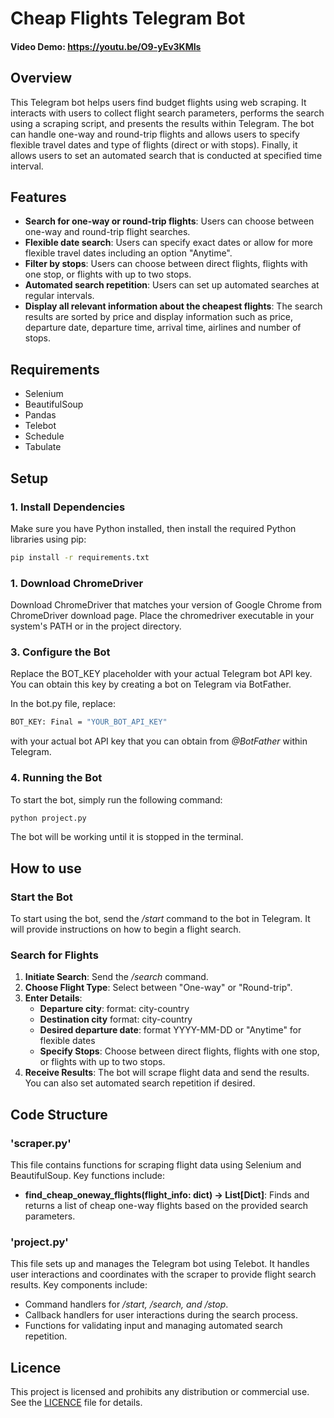 # Cheap Flights Telegram Bot

#### Video Demo:  https://youtu.be/O9-yEv3KMIs
## Overview

This Telegram bot helps users find budget flights using web scraping. It interacts with users to collect flight search parameters, performs the search using a scraping script, and presents the results within Telegram. The bot can handle one-way and round-trip flights and allows users to specify flexible travel dates and type of flights (direct or with stops). Finally, it allows users to set an automated search that is conducted at specified time interval.

## Features

- **Search for one-way or round-trip flights**: Users can choose between one-way and round-trip flight searches.
- **Flexible date search**: Users can specify exact dates or allow for more flexible travel dates including an option "Anytime".
- **Filter by stops**: Users can choose between direct flights, flights with one stop, or flights with up to two stops.
- **Automated search repetition**: Users can set up automated searches at regular intervals.
- **Display all relevant information about the cheapest flights**: The search results are sorted by price and display information such as price, departure date, departure time, arrival time, airlines and number of stops.

## Requirements

- Selenium
- BeautifulSoup
- Pandas
- Telebot
- Schedule
- Tabulate

## Setup

### 1. Install Dependencies

Make sure you have Python installed, then install the required Python libraries using pip:

```bash
pip install -r requirements.txt
```
### 1. Download ChromeDriver
Download ChromeDriver that matches your version of Google Chrome from ChromeDriver download page. Place the chromedriver executable in your system's PATH or in the project directory.

### 3. Configure the Bot
Replace the BOT_KEY placeholder with your actual Telegram bot API key. You can obtain this key by creating a bot on Telegram via BotFather.

In the bot.py file, replace:

```bash
BOT_KEY: Final = "YOUR_BOT_API_KEY"
```
with your actual bot API key that you can obtain from *@BotFather* within Telegram.

### 4. Running the Bot
To start the bot, simply run the following command:
```bash
python project.py
```
The bot will be working until it is stopped in the terminal.

## How to use

### Start the Bot
To start using the bot, send the */start* command to the bot in Telegram. It will provide instructions on how to begin a flight search.

### Search for Flights
1. **Initiate Search**: Send the */search* command.
2. **Choose Flight Type**: Select between "One-way" or "Round-trip".
3. **Enter Details**:
    - **Departure city**: format: city-country
    - **Destination city** format: city-country
    - **Desired departure date**: format YYYY-MM-DD or "Anytime" for flexible dates
    - **Specify Stops**: Choose between direct flights, flights with one stop, or flights with up to two stops.
4. **Receive Results**: The bot will scrape flight data and send the results. You can also set automated search repetition if desired.

## Code Structure

### **'scraper.py'**
This file contains functions for scraping flight data using Selenium and BeautifulSoup. Key functions include:

 - **find_cheap_oneway_flights(flight_info: dict) -> List[Dict]**: Finds and returns a list of cheap one-way flights based on the provided search parameters.

### **'project.py'**

This file sets up and manages the Telegram bot using Telebot. It handles user interactions and coordinates with the scraper to provide flight search results. Key components include:

- Command handlers for */start, /search, and /stop*.
- Callback handlers for user interactions during the search process.
- Functions for validating input and managing automated search repetition.

## Licence
This project is licensed and prohibits any distribution or commercial use. See the [LICENCE](LICENCE.htm) file for details.